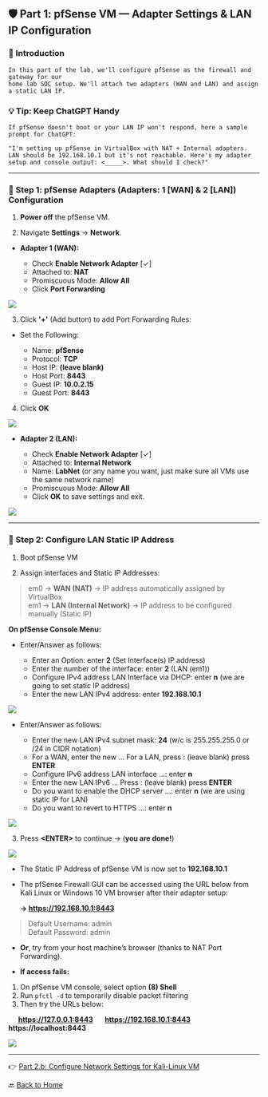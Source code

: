 ﻿## 🛡️ Part 1: pfSense VM — Adapter Settings & LAN IP Configuration

### 📌 Introduction

    In this part of the lab, we'll configure pfSense as the firewall and gateway for our 
    home lab SOC setup. We'll attach two adapters (WAN and LAN) and assign a static LAN IP.

### 💡 Tip: Keep ChatGPT Handy

    If pfSense doesn't boot or your LAN IP won't respond, here a sample prompt for ChatGPT:  
    
    "I'm setting up pfSense in VirtualBox with NAT + Internal adapters. LAN should be 192.168.10.1 but it's not reachable. Here's my adapter setup and console output: <_____>. What should I check?"

---

### 🔹 Step 1: pfSense Adapters (Adapters: 1 [WAN] & 2 [LAN]) Configuration

1. **Power off** the pfSense VM.

2. Navigate **Settings** → **Network**.

- **Adapter 1 (WAN):**

  - Check **Enable Network Adapter** [✓]
  - Attached to: **NAT**
  - Promiscuous Mode: **Allow All**
  - Click **Port Forwarding**


![](../images/9p1-images/Pf1.png)

3. Click **'+'** (Add button) to add Port Forwarding Rules:

- Set the Following:

  - Name: **pfSense**
  - Protocol: **TCP**
  - Host IP: **(leave blank)**
  - Host Port: **8443**
  - Guest IP: **10.0.2.15**
  - Guest Port: **8443**

4. Click **OK**
	
![](../images/9p1-images/Pf2.png)

- **Adapter 2 (LAN):**

  - Check **Enable Network Adapter** [✓]
  - Attached to: **Internal Network**
  - Name: **LabNet** (or any name you want, just make sure all VMs use the same network name)
  - Promiscuous Mode: **Allow All**
  - Click **OK** to save settings and exit.  

![](../images/9p1-images/Pf3.png)

---

### 🔹 Step 2: Configure LAN Static IP Address

1. Boot pfSense VM

2. Assign interfaces and Static IP Addresses:

> em0 → **WAN (NAT)** → IP address automatically assigned by VirtualBox  
> em1 → **LAN (Internal Network)** → IP address
to be configured manually (Static IP)
       
**On pfSense Console Menu:**

- Enter/Answer as follows:

  - Enter an Option: enter **2** (Set Interface(s) IP address)
  - Enter the number of the interface: enter **2** (LAN (em1))
  - Configure IPv4 address LAN Interface via DHCP: enter **n** (we are going to set static IP address)
  - Enter the new LAN IPv4 address: enter **192.168.10.1**

![](../images/9p1-images/Pf44.png)

- Enter/Answer as follows:

  - Enter the new LAN IPv4 subnet mask: **24** (w/c is 255.255.255.0 or /24 in CIDR notation)
  - For a WAN, enter the new … For a LAN, press <ENTER>: (leave blank) press **ENTER**
  - Configure IPv6 address LAN interface …: enter **n**
  - Enter the new LAN IPv6 … Press <ENTER>: (leave blank) press **ENTER**
  - Do you want to enable the DHCP server …: enter **n** (we are using static IP for LAN)
  - Do you want to revert to HTTPS …: enter **n**


![](../images/9p1-images/Pf55.png)

3. Press **\<ENTER\>** to continue  → (**you are done!**) 

![](../images/9p1-images/Pf66.png) 

- The Static IP Address of pfSense VM is now set to **192.168.10.1**  
- The pfSense Firewall GUI can be accessed using the URL below from Kali Linux
  or Windows 10 VM browser after their adapter setup:

    **→ https://192.168.10.1:8443**


> 	Default Username: admin  
> 	Default Password: admin

- **Or**, try from your host machine’s browser (thanks to NAT Port Forwarding). 
 
- **If access fails:**  

1. On pfSense VM console, select option **(8) Shell**  
2. Run `pfctl -d` to temporarily disable packet filtering  
3. Then try the URLs below:  

&nbsp;&nbsp;&nbsp;&nbsp; **https://127.0.0.1:8443**
&nbsp;&nbsp;&nbsp;&nbsp; **https://192.168.10.1:8443**
&nbsp;&nbsp;&nbsp;&nbsp; **https://localhost:8443**

![](../images/9p1-images/Pf7.png)

---
👉 [Part 2.b: Configure Network Settings for Kali-Linux VM](/10kali2.md) 

🔙 [Back to Home](../index.md) 
